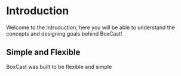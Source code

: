# **Introduction**

Welcome to the Intruduction, here you will be able to understand the concepts and designing goals behind BoxCast!

## Simple and Flexible

BoxCast was built to be flexible and simple 